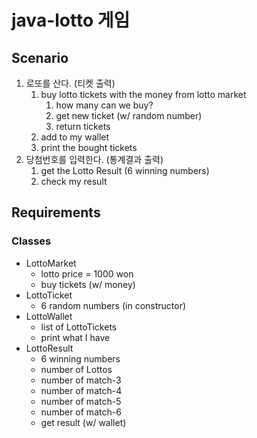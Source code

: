 # java-lotto 게임
## Scenario
1. 로또를 산다. (티켓 출력)
   1. buy lotto tickets with the money from lotto market
      1. how many can we buy?
      2. get new ticket (w/ random number)
      3. return tickets
   2. add to my wallet
   3. print the bought tickets
2. 당첨번호를 입력한다. (통계결과 출력)
   1. get the Lotto Result (6 winning numbers)
   2. check my result

## Requirements
### Classes
- LottoMarket
  - lotto price = 1000 won
  - buy tickets (w/ money)
- LottoTicket
  - 6 random numbers (in constructor)
- LottoWallet
  - list of LottoTickets
  - print what I have
- LottoResult
  - 6 winning numbers
  - number of Lottos
  - number of match-3
  - number of match-4
  - number of match-5
  - number of match-6
  - get result (w/ wallet)
  
